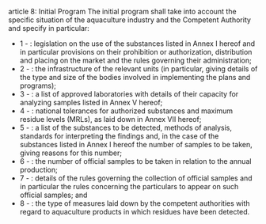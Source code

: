 article 8: Initial Program
The initial program shall take into account the specific situation of the aquaculture industry and the Competent Authority and specify in particular:
<ul>
			<li>1 - : legislation on the use of the substances listed in Annex I hereof and in particular provisions on their prohibition or authorization, distribution and placing on the market and the rules governing their administration;<ul>
			</ul></li>			<li>2 - : the infrastructure of the relevant units (in particular, giving details of the type and size of the bodies involved in implementing the plans and programs);<ul>
			</ul></li>			<li>3 - : a list of approved laboratories with details of their capacity for analyzing samples listed in Annex V hereof;<ul>
			</ul></li>			<li>4 - : national tolerances for authorized substances and maximum residue levels (MRLs), as laid down in Annex VII hereof;<ul>
			</ul></li>			<li>5 - : a list of the substances to be detected, methods of analysis, standards for interpreting the findings and, in the case of the substances listed in Annex I hereof the number of samples to be taken, giving reasons for this number;<ul>
			</ul></li>			<li>6 - : the number of official samples to be taken in relation to the annual production;<ul>
			</ul></li>			<li>7 - : details of the rules governing the collection of official samples and in particular the rules concerning the particulars to appear on such official samples; and<ul>
			</ul></li>			<li>8 - : the type of measures laid down by the competent authorities with regard to aquaculture products in which residues have been detected.<ul>
			</ul></li></ul>